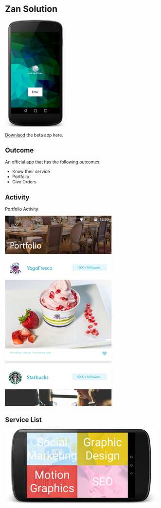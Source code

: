 # Zan Solution

<img src="https://raw.githubusercontent.com/sifatsultan/android-zansolution/master/screenshots/splash_nexus5.png" alt="Home Screen" width="200px">

[Downlaod](https://github.com/sifatsultan/android-zansolution/blob/master/app/build/outputs/apk/app-debug.apk?raw=true "Download") the beta app here. 

## Outcome
An official app that has the following outcomes:
* Know their service
* Portfolio
* Give Orders

## Activity

Portfolio Activity

<img src="https://raw.githubusercontent.com/sifatsultan/android-zansolution/master/screenshots/zan_branding_activity.jpg" width="350px" alt="">

## Service List

<img src="https://github.com/sifatsultan/android-zansolution/blob/master/screenshots/services_land.png" width="500dp">



